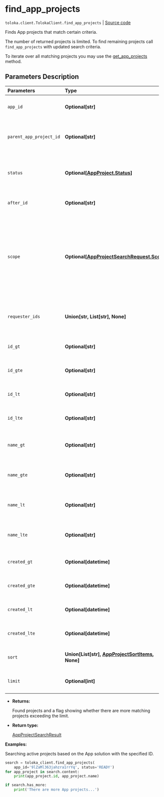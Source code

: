 # find_app_projects
`toloka.client.TolokaClient.find_app_projects` | [Source code](https://github.com/Toloka/toloka-kit/blob/v1.2.1/src/client/__init__.py#L3761)

Finds App projects that match certain criteria.


The number of returned projects is limited. To find remaining projects call `find_app_projects` with updated search criteria.

To iterate over all matching projects you may use the [get_app_projects](toloka.client.TolokaClient.get_app_projects.md) method.

## Parameters Description

| Parameters | Type | Description |
| :----------| :----| :-----------|
`app_id`|**Optional\[str\]**|<p>Projects created using the solution with the specified ID.</p>
`parent_app_project_id`|**Optional\[str\]**|<p>Projects cloned from the project with the specified ID. Projects can be cloned in the web version of Toloka.</p>
`status`|**Optional\[[AppProject.Status](toloka.client.app.AppProject.Status.md)\]**|<p>App project status. Refer to the [AppProject.Status](toloka.client.app.AppProject.Status.md) page for more information on the available `status` values.</p>
`after_id`|**Optional\[str\]**|<p>The ID of a project used for cursor pagination.</p>
`scope`|**Optional\[[AppProjectSearchRequest.Scope](toloka.client.search_requests.AppProjectSearchRequest.Scope.md)\]**|<p>Values:</p> <ul> <li>`&#x27;MY&#x27;` — Projects created by you.</li> <li>`&#x27;COMPANY&#x27;` — Projects created by requesters from your company.</li> <li>`&#x27;REQUESTER_LIST&#x27;` — Projects created by requesters in the `requester_ids` list.</li> </ul>
`requester_ids`|**Union\[str, List\[str\], None\]**|<p>A list with requester IDs separated by a comma. Use the list with parameter `scope = REQUESTER_LIST`.</p>
`id_gt`|**Optional\[str\]**|<p>Projects with IDs greater than the specified value.</p>
`id_gte`|**Optional\[str\]**|<p>Projects with IDs greater than or equal to the specified value.</p>
`id_lt`|**Optional\[str\]**|<p>Projects with IDs less than the specified value.</p>
`id_lte`|**Optional\[str\]**|<p>Projects with IDs less than or equal to the specified value.</p>
`name_gt`|**Optional\[str\]**|<p>Projects with a name lexicographically greater than the specified value.</p>
`name_gte`|**Optional\[str\]**|<p>Projects with a name lexicographically greater than or equal to the specified value.</p>
`name_lt`|**Optional\[str\]**|<p>Projects with a name lexicographically less than the specified value.</p>
`name_lte`|**Optional\[str\]**|<p>Projects with a name lexicographically less than or equal to the specified value.</p>
`created_gt`|**Optional\[datetime\]**|<p>Projects created after the specified date.</p>
`created_gte`|**Optional\[datetime\]**|<p>Projects created after or on the specified date.</p>
`created_lt`|**Optional\[datetime\]**|<p>Projects created before the specified date.</p>
`created_lte`|**Optional\[datetime\]**|<p>Projects created before or on the specified date.</p>
`sort`|**Union\[List\[str\], [AppProjectSortItems](toloka.client.search_requests.AppProjectSortItems.md), None\]**|<p>The order and direction of sorting the results.</p>
`limit`|**Optional\[int\]**|<p>Returned projects limit. The maximum allowed value: 5000.</p>

* **Returns:**

  Found projects and a flag showing whether there are more matching projects exceeding the limit.

* **Return type:**

  [AppProjectSearchResult](toloka.client.search_results.AppProjectSearchResult.md)

**Examples:**

Searching active projects based on the App solution with the specified ID.

```python
search = toloka_client.find_app_projects(
    app_id='9lZaMl363jahzra1rrYq', status='READY')
for app_project in search.content:
    print(app_project.id, app_project.name)

if search.has_more:
    print('There are more App projects...')
```
